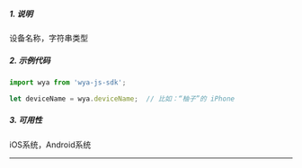 ##### 1. 说明

设备名称，字符串类型

##### 2. 示例代码

```javascript
import wya from 'wya-js-sdk';

let deviceName = wya.deviceName;  // 比如：“柚子”的 iPhone
```
##### 3. 可用性
iOS系统，Android系统

---------